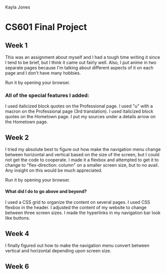 Kayla Jones

# CS601 Final Project

## Week 1

This was an assignment about myself and I had a tough time writing it since I tend to be brief, but I
think it came out fairly well. Also, I put anime in two separate pages because I'm talking about
different aspects of it on each page and I don't have many hobbies.

Run it by opening your browser.

### All of the special features I added:

I used italicized block quotes on the Professional page.
I used "u" with a macron on the Professional page (3rd translation).
I used italicized block quotes on the Hometown page.
I put my sources under a details arrow on the Hometown page.

## Week 2

I tried my absolute best to figure out how make the navigation menu change between horizontal and
vertical based on the size of the screen, but I could not get the code to cooperate. I made it
a flexbox and attempted to get it to change to "flex-direction: column" on a smaller screen size, but
to no avail. Any insight on this would be much appreciated.

Run it by opening your browser.

#### What did I do to go above and beyond?

I used a CSS grid to organize the content on several pages.
I used CSS flexbox in the header.
I adjusted the content of my website to change between three screen sizes.
I made the hyperlinks in my navigation bar look like buttons.

## Week 4

I finally figured out how to make the navigation menu convert between vertical and horizontal depending upon screen size.

## Week 6
